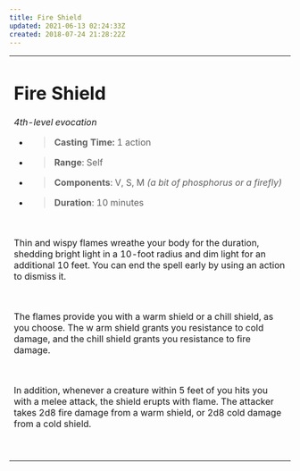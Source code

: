 ```yaml
---
title: Fire Shield
updated: 2021-06-13 02:24:33Z
created: 2018-07-24 21:28:22Z
---
```


<table><tbody><tr class="odd"><td><h1 id="fire-shield"><strong>Fire Shield</strong></h1><p><em>4th-level evocation</em></p><ul><li><blockquote><p><strong>Casting Time:</strong> 1 action</p></blockquote></li><li><blockquote><p><strong>Range</strong>: Self</p></blockquote></li><li><blockquote><p><strong>Components</strong>: V, S, M <em>(a bit of phosphorus or a firefly)</em></p></blockquote></li><li><blockquote><p><strong>Duration</strong>: 10 minutes</p></blockquote></li></ul><p> </p><p>Thin and wispy flames wreathe your body for the duration, shedding bright light in a 10-foot radius and dim light for an additional 10 feet. You can end the spell early by using an action to dismiss it.</p><p> </p><p>The flames provide you with a warm shield or a chill shield, as you choose. The w arm shield grants you resistance to cold damage, and the chill shield grants you resistance to fire damage.</p><p> </p><p>In addition, whenever a creature within 5 feet of you hits you with a melee attack, the shield erupts with flame. The attacker takes 2d8 fire damage from a warm shield, or 2d8 cold damage from a cold shield.</p><p> </p></td></tr></tbody></table>
